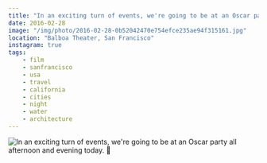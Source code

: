 ```yaml
---
title: "In an exciting turn of events, we're going to be at an Oscar party all afternoon and evening today. 💪"
date: 2016-02-28
image: "/img/photo/2016-02-28-0b52042470e754efce235ae94f315161.jpg"
location: "Balboa Theater, San Francisco"
instagram: true
tags:
	- film
	- sanfrancisco
	- usa
	- travel
	- california
	- cities
	- night
	- water
	- architecture
---
```


![In an exciting turn of events, we're going to be at an Oscar party all afternoon and evening today. 💪](/img/photo/2016-02-28-0b52042470e754efce235ae94f315161.jpg)
